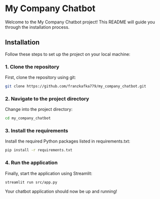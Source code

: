 
# My Company Chatbot
Welcome to the My Company Chatbot project! This README will guide you through the installation process.

## Installation
Follow these steps to set up the project on your local machine:

### 1. Clone the repository
First, clone the repository using git:

```bash
git clone https://github.com/franzkafka779/my_company_chatbot.git
```

### 2. Navigate to the project directory
Change into the project directory:

```bash
cd my_company_chatbot
```

### 3. Install the requirements
Install the required Python packages listed in requirements.txt:

```bash
pip install -r requirements.txt
```

### 4. Run the application
Finally, start the application using Streamlit:

```bash
streamlit run src/app.py
```

Your chatbot application should now be up and running!
